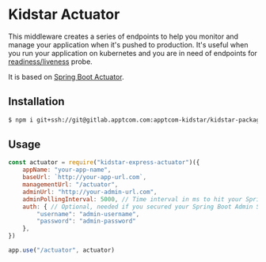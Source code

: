 # Kidstar Actuator
This middleware creates a series of endpoints to help you monitor and manage your application when it's pushed to production. It's useful when you run your application on kubernetes and you are in need of endpoints for [readiness/liveness](https://kubernetes.io/docs/tasks/configure-pod-container/configure-liveness-readiness-startup-probes/) probe.

It is based on [Spring Boot Actuator](https://docs.spring.io/spring-boot/docs/current-SNAPSHOT/reference/htmlsingle/#production-ready).

## Installation
```sh
$ npm i git+ssh://git@gitlab.apptcom.com:apptcom-kidstar/kidstar-package-actuator.git
```

## Usage

```js
const actuator = require("kidstar-express-actuator")({
    appName: "your-app-name",
    baseUrl: `http://your-app-url.com`,
    managementUrl: "/actuator",
    adminUrl: "http://your-admin-url.com",
    adminPollingInterval: 5000, // Time interval in ms to hit your Spring Boot Admin Server
    auth: { // Optional, needed if you secured your Spring Boot Admin Server
        "username": "admin-username",
        "password": "admin-password"
    },
})

app.use("/actuator", actuator)
```
